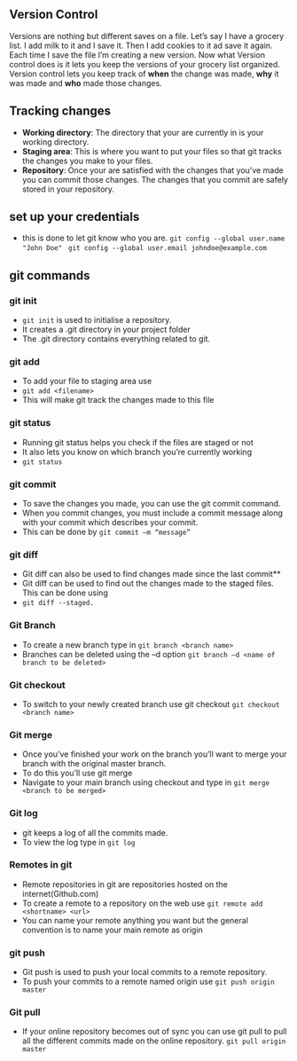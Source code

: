 ## Version Control

Versions are nothing but different saves on a file. Let’s say I have a grocery list. I add milk to it and I save it. Then I add cookies to it ad save it again. Each time I save the file I’m creating a new version. Now what Version control does is it lets you keep the versions of your grocery list organized. Version control lets you keep track of **when** the change was made, **why** it was made and **who** made those changes.

## Tracking changes

* **Working directory**: The directory that your are currently in is your working directory.
* **Staging area**: This is where you want to put your files so that git tracks the changes you make to your files.
* **Repository**: Once your are satisfied with the changes that you’ve made you can commit those changes. The changes that you commit are safely stored in your repository.

## set up your credentials
* this is done to let git know who you are.
`git config --global user.name "John Doe" `
`git config --global user.email johndoe@example.com`


## git commands

### git init
* `git init` is used to initialise a repository.
* It creates a .git directory in your project folder
* The .git directory contains everything related to git.

### git add
* To add your file to staging area use
* `git add <filename>`
* This will make git track the changes made to this file

### git status
* Running git status helps you check if the files are staged or not
* It also lets you know on which branch you’re currently working
* `git status`

### git commit
* To save the changes you made, you can use the git commit command.
* When you commit changes, you must include a commit message along with your commit which describes your commit.
* This can be done by `git commit –m “message”`

### git diff
* Git diff can also be used to find changes made since the last commit**
* Git diff can be used to find out the changes made to the staged files. This can be done using
* `git diff --staged.`

### Git Branch
* To create a new branch type in
`git branch <branch name>`
* Branches can be deleted using the –d option
`git branch –d <name of branch to be deleted>`

### Git checkout
* To switch to your newly created branch use git checkout
`git checkout <branch name>`

### Git merge
* Once you’ve finished your work on the branch you’ll want to merge your branch with the original master branch.
* To do this you’ll use git merge
* Navigate to your main branch using checkout and type in
`git merge <branch to be merged>`

### Git log
* git keeps a log of all the commits made.
* To view the log type in
`git log`

### Remotes in git
* Remote repositories in git are repositories hosted on the internet(Github.com)
* To create a remote to a repository on the web use
`git remote add <shortname> <url>`
* You can name your remote anything you want but the general convention is to name your main remote as origin

### git push
* Git push is used to push your local commits to a remote repository.
* To push your commits to a remote named origin use
`git push origin master`

### Git pull
* If your online repository becomes out of sync you can use git pull to pull all the different commits made on the online repository.
`git pull origin master`
